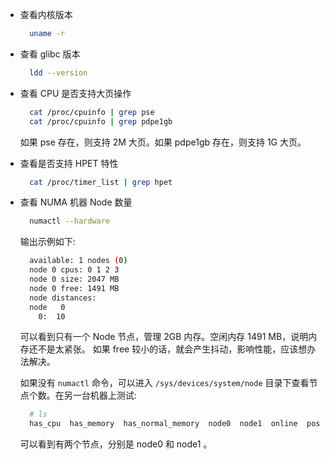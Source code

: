 

- 查看内核版本
  ```sh
    uname -r
  ```

- 查看 glibc 版本
  ```sh
    ldd --version
  ```

- 查看 CPU 是否支持大页操作
  ```sh
    cat /proc/cpuinfo | grep pse
    cat /proc/cpuinfo | grep pdpe1gb
  ```
  如果 pse 存在，则支持 2M 大页。如果 pdpe1gb 存在，则支持 1G 大页。

- 查看是否支持 HPET 特性
  ```sh
    cat /proc/timer_list | grep hpet
  ```
  
- 查看 NUMA 机器 Node 数量
  ```sh
    numactl --hardware
  ```
  输出示例如下:
  ```sh
    available: 1 nodes (0)
    node 0 cpus: 0 1 2 3
    node 0 size: 2047 MB
    node 0 free: 1491 MB
    node distances:
    node   0 
      0:  10 
  ```
  可以看到只有一个 Node 节点，管理 2GB 内存。空闲内存 1491 MB，说明内存还不是太紧张。
  如果 free 较小的话，就会产生抖动，影响性能，应该想办法解决。

  如果没有 `numactl` 命令，可以进入 `/sys/devices/system/node` 目录下查看节点个数。在另一台机器上测试:
  ```sh
    # ls
    has_cpu  has_memory  has_normal_memory  node0  node1  online  possible  power  ueve
  ```
  可以看到有两个节点，分别是 node0 和 node1 。



